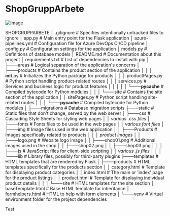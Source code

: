 # ShopGruppArbete
![image](https://user-images.githubusercontent.com/325316/217481437-4aed242b-2626-46bd-a338-03d7ceb4c156.png)


SHOPGRUPPARBETE
│   .gitignore               # Specifies intentionally untracked files to ignore
│   app.py                   # Main entry point for the Flask application
│   azure-pipelines.yml      # Configuration file for Azure DevOps CI/CD pipeline
│   config.py                # Configuration settings for the application
│   models.py                # Definitions of database models
│   README.md                # Documentation about this project
│   requirements.txt         # List of dependencies to install with pip
│
├───areas                    # Logical separation of the application's concerns
│   ├───products             # Contains the product section of the application
│   │   │   __init__.py      # Initializes the Python package for products
│   │   │   productPages.py  # Python script handling product-related routes
│   │   │   services.py      # Services and business logic for product features
│   │   │
│   │   └───__pycache__      # Compiled bytecode for Python modules
│   │
│   └───site                 # Contains the site section of the application
│       │   sitePages.py     # Python script handling site-related routes
│       │
│       └───__pycache__      # Compiled bytecode for Python modules
│
├───migrations               # Database migration scripts
├───static                   # Static files that don't change, served by the web server
│   ├───css                  # Cascading Style Sheets for styling web pages
│   │       *various .css files*
│   ├───fonts                # Fonts files to be used in the web pages
│   │       *various font files*
│   ├───img                  # Image files used in the web application
│   │   ├───Products         # Images specifically related to products
│   │   │       *product images*
│   │   ├───logo.png         # Website logo image
│   │   ├───shop01.png       # Additional images used in the shop
│   │   ├───shop02.png
│   │   ├───shop03.png
│   │
│   ├───js                   # JavaScript files for client-side scripting
│   │       *various .js files*
│   │
│   └───lib                  # Library files, possibly for third-party plugins
├───templates                # HTML templates that are rendered by Flask
│   ├───products             # HTML templates specifically for the products section
│   │       category.html    # Template for displaying product categories
│   │       index.html       # The main or 'index' page for the product listings
│   │       product.html     # Template for displaying individual product details
│   │
│   └───site                 # HTML templates for the site section
│           baseTemplate.html # Base HTML template for inheritance
│           formhelpers.html  # HTML to help with form elements
│
└───venv                     # Virtual environment folder for the project dependencies

Test
